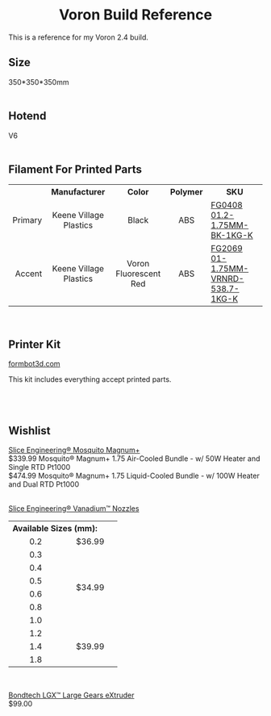<h1 align=center>Voron Build Reference</h1>

This is a reference for my Voron 2.4 build.


## Size

350\*350\*350mm<br><br>


## Hotend

V6<br><br>


## Filament For Printed Parts

<table>
    <tr>
        <th></th>
        <th>Manufacturer</th>
        <th>Color</th>
        <th>Polymer</th>
        <th>SKU</th>
    </tr>
    <tr></tr>
    <tr>
        <td align=right>Primary</td>
        <td align=center>Keene Village Plastics</td>
        <td align=center>Black</td>
        <td align=center>ABS</td>
        <td align=left><a href="https://www.villageplastics.com/product/the-filament-koil/">FG0408 01.2-1.75MM-BK-1KG-K</a></td>
    </tr>
    <tr></tr>
    <tr>
        <td align=right>Accent</td>
        <td align=center>Keene Village Plastics</td>
        <td align=center>Voron Fluorescent Red</td>
        <td align=center>ABS</td>
        <td align=left><a href="https://www.villageplastics.com/product/the-filament-koil/">FG2069 01-1.75MM-VRNRD-538.7-1KG-K</a></td>
    </tr>
</table><br>


## Printer Kit

[formbot3d.com](https://www.formbot3d.com/products/voron-24-corexy-3d-printer-kit-with-different-print-sizes-for-choice-161)

This kit includes everything accept printed parts.<br><br><br><br>


## Wishlist

[Slice Engineering® Mosquito Magnum+](https://www.sliceengineering.com/products/mosquito-magnum-plus)\
$339.99 Mosquito® Magnum+ 1.75 Air-Cooled Bundle - w/ 50W Heater and Single RTD Pt1000\
$474.99 Mosquito® Magnum+ 1.75 Liquid-Cooled Bundle - w/ 100W Heater and Dual RTD Pt1000<br><br>

[Slice Engineering® Vanadium™ Nozzles](https://www.sliceengineering.com/products/vanadium-nozzle?variant=29783462510664)

<table>
    <tr>
        <th colspan=10 align=left>Available Sizes (mm):</th>
    </tr>
    <tr></tr>
    <tr>
        <td width="92" align=center>0.2</td>
        <td width="92" align=center>$36.99</td>
    </tr>
    <tr></tr>
    <tr>
        <td align=center>0.3</td>
        <td rowspan=11 align=center>$34.99</td>
    </tr>
    <tr></tr>
    <tr>
        <td align=center>0.4</td>
    </tr>
    <tr></tr>
    <tr>
        <td align=center>0.5</td>
    </tr>
    <tr></tr>
    <tr>
        <td align=center>0.6</td>
    </tr>
    <tr></tr>
    <tr>
        <td align=center>0.8</td>
    </tr>
    <tr></tr>
    <tr>
        <td align=center>1.0</td>
    </tr>
    <tr></tr>
    <tr>
        <td align=center>1.2</td>
        <td rowspan=5 align=center>$39.99</td>
    </tr>
    <tr></tr>
    <tr>
        <td align=center>1.4</td>
    </tr>
    <tr></tr>
    <tr>
        <td align=center>1.8</td>
    </tr>
</table><br>

[Bondtech LGX™ Large Gears eXtruder](https://www.bondtech.se/product/lgx-large-gears-extruder/)\
$99.00
